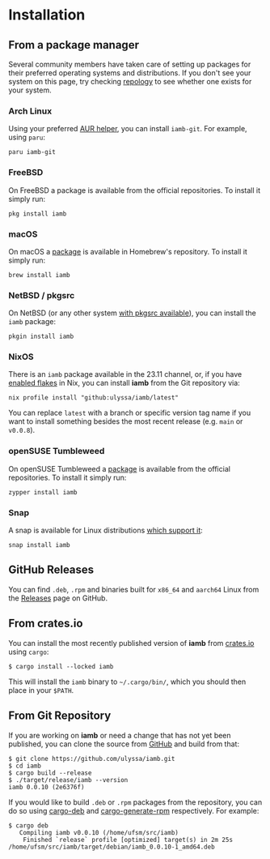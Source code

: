 # Installation

## From a package manager

Several community members have taken care of setting up packages for their
preferred operating systems and distributions. If you don't see your system
on this page, try checking [repology] to see whether one exists for your
system.

### Arch Linux

Using your preferred [AUR helper], you can install `iamb-git`. For example,
using `paru`:

```
paru iamb-git
```

### FreeBSD

On FreeBSD a package is available from the official repositories. To install it
simply run:

```
pkg install iamb
```

### macOS

On macOS a [package][homebrew] is available in Homebrew's repository. To
install it simply run:

```
brew install iamb
```

### NetBSD / pkgsrc

On NetBSD (or any other system [with pkgsrc available][pkgsrc]), you can
install the `iamb` package:

```
pkgin install iamb
```

### NixOS

There is an `iamb` package available in the 23.11 channel, or, if you have
[enabled flakes] in Nix, you can install __iamb__ from the Git repository via:

```
nix profile install "github:ulyssa/iamb/latest"
```

You can replace `latest` with a branch or specific version tag name if you want
to install something besides the most recent release (e.g. `main` or `v0.0.8`).

### openSUSE Tumbleweed

On openSUSE Tumbleweed a [package][openSUSE] is available from the official
repositories. To install it simply run:

```
zypper install iamb
```

### Snap

A snap is available for Linux distributions [which support it][install-snap]:

```
snap install iamb
```

## GitHub Releases

You can find `.deb`, `.rpm` and binaries built for `x86_64` and `aarch64` Linux
from the [Releases] page on GitHub.

## From crates.io

You can install the most recently published version of __iamb__ from
[crates.io] using `cargo`: 

```
$ cargo install --locked iamb
```

This will install the `iamb` binary to `~/.cargo/bin/`, which you should then
place in your `$PATH`.

## From Git Repository

If you are working on __iamb__ or need a change that has not yet been
published, you can clone the source from [GitHub] and build from that:

```
$ git clone https://github.com/ulyssa/iamb.git
$ cd iamb
$ cargo build --release
$ ./target/release/iamb --version
iamb 0.0.10 (2e6376f)
```

If you would like to build `.deb` or `.rpm` packages from the repository,
you can do so using [cargo-deb] and [cargo-generate-rpm] respectively. For
example:

```
$ cargo deb
   Compiling iamb v0.0.10 (/home/ufsm/src/iamb)
    Finished `release` profile [optimized] target(s) in 2m 25s
/home/ufsm/src/iamb/target/debian/iamb_0.0.10-1_amd64.deb
```

[AUR helper]: https://wiki.archlinux.org/title/AUR_helpers
[cargo-deb]: https://crates.io/crates/cargo-deb
[cargo-generate-rpm]: https://crates.io/crates/cargo-generate-rpm
[crates.io]: https://crates.io/crates/iamb
[enabled flakes]: https://nixos.wiki/wiki/Flakes#Enable_flakes
[GitHub]: https://github.com/ulyssa/iamb
[homebrew]: https://formulae.brew.sh/formula/iamb#default
[install-snap]: https://snapcraft.io/docs/installing-snapd
[openSUSE]: https://build.opensuse.org/package/show/openSUSE:Factory/iamb
[pkgsrc]: https://pkgsrc.smartos.org/
[Releases]: https://github.com/ulyssa/iamb/releases/
[repology]: https://repology.org/project/iamb/versions
